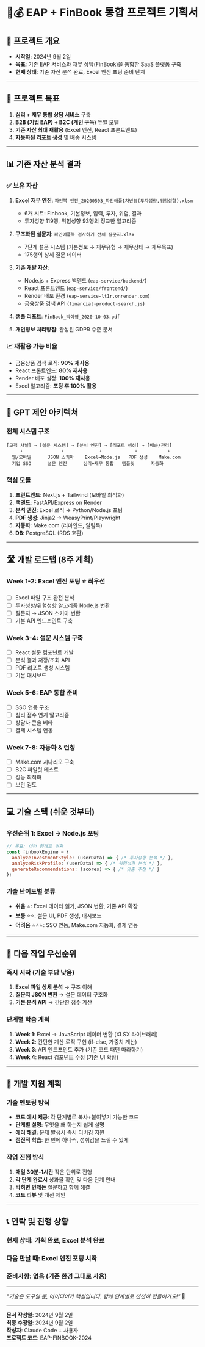 # 🏥💰 EAP + FinBook 통합 프로젝트 기획서

## 📅 프로젝트 개요
- **시작일**: 2024년 9월 2일
- **목표**: 기존 EAP 서비스와 재무 상담(FinBook)을 통합한 SaaS 플랫폼 구축
- **현재 상태**: 기존 자산 분석 완료, Excel 엔진 포팅 준비 단계

---

## 🎯 프로젝트 목표
1. **심리 + 재무 통합 상담 서비스** 구축
2. **B2B (기업 EAP) + B2C (개인 구독)** 듀얼 모델
3. **기존 자산 최대 재활용** (Excel 엔진, React 프론트엔드)
4. **자동화된 리포트 생성** 및 배송 시스템

---

## 📊 기존 자산 분석 결과

### ✅ **보유 자산**
1. **Excel 재무 엔진**: `파인북 엔진_20200503_파인애플1차반영(투자성향,위험성향).xlsm`
   - 6개 시트: Finbook, 기본정보, 입력, 투자, 위험, 결과
   - 투자성향 119행, 위험성향 93행의 정교한 알고리즘

2. **구조화된 설문지**: `파인애플북 검사하기 전체 질문지.xlsx`
   - 7단계 설문 시스템 (기본정보 → 재무유형 → 재무상태 → 재무목표)
   - 175행의 상세 질문 데이터

3. **기존 개발 자산**:
   - Node.js + Express 백엔드 (`eap-service/backend/`)
   - React 프론트엔드 (`eap-service/frontend/`)
   - Render 배포 환경 (`eap-service-lt1r.onrender.com`)
   - 금융상품 검색 API (`financial-product-search.js`)

4. **샘플 리포트**: `FinBook_박아영_2020-10-03.pdf`
5. **개인정보 처리방침**: 완성된 GDPR 수준 문서

### 📈 **재활용 가능 비율**
- 금융상품 검색 로직: **90% 재사용**
- React 프론트엔드: **80% 재사용**
- Render 배포 설정: **100% 재사용**
- Excel 알고리즘: **포팅 후 100% 활용**

---

## 🚀 GPT 제안 아키텍처

### **전체 시스템 구조**
```
[고객 채널] → [설문 시스템] → [분석 엔진] → [리포트 생성] → [배송/관리]
     ↓              ↓             ↓            ↓           ↓
  웹/모바일      JSON 스키마    Excel→Node.js   PDF 생성    Make.com
  기업 SSO      설문 엔진      심리+재무 통합   템플릿      자동화
```

### **핵심 모듈**
1. **프런트엔드**: Next.js + Tailwind (모바일 최적화)
2. **백엔드**: FastAPI/Express on Render
3. **분석 엔진**: Excel 로직 → Python/Node.js 포팅
4. **PDF 생성**: Jinja2 → WeasyPrint/Playwright
5. **자동화**: Make.com (리마인드, 알림톡)
6. **DB**: PostgreSQL (RDS 호환)

---

## 🛣️ 개발 로드맵 (8주 계획)

### **Week 1-2: Excel 엔진 포팅** ⭐ **최우선**
- [ ] Excel 파일 구조 완전 분석
- [ ] 투자성향/위험성향 알고리즘 Node.js 변환
- [ ] 질문지 → JSON 스키마 변환
- [ ] 기본 API 엔드포인트 구축

### **Week 3-4: 설문 시스템 구축**
- [ ] React 설문 컴포넌트 개발
- [ ] 분석 결과 저장/조회 API
- [ ] PDF 리포트 생성 시스템
- [ ] 기본 대시보드

### **Week 5-6: EAP 통합 준비**
- [ ] SSO 연동 구조
- [ ] 심리 점수 연계 알고리즘
- [ ] 상담사 콘솔 베타
- [ ] 결제 시스템 연동

### **Week 7-8: 자동화 & 런칭**
- [ ] Make.com 시나리오 구축
- [ ] B2C 파일럿 테스트
- [ ] 성능 최적화
- [ ] 보안 검토

---

## 💻 기술 스택 (쉬운 것부터)

### **우선순위 1: Excel → Node.js 포팅**
```javascript
// 목표: 이런 형태로 변환
const finbookEngine = {
  analyzeInvestmentStyle: (userData) => { /* 투자성향 분석 */ },
  analyzeRiskProfile: (userData) => { /* 위험성향 분석 */ },
  generateRecommendations: (scores) => { /* 맞춤 추천 */ }
};
```

### **기술 난이도별 분류**
- **쉬움** ⭐: Excel 데이터 읽기, JSON 변환, 기존 API 확장
- **보통** ⭐⭐: 설문 UI, PDF 생성, 대시보드
- **어려움** ⭐⭐⭐: SSO 연동, Make.com 자동화, 결제 연동

---

## 📝 다음 작업 우선순위

### **즉시 시작 (기술 부담 낮음)**
1. **Excel 파일 상세 분석** → 구조 이해
2. **질문지 JSON 변환** → 설문 데이터 구조화
3. **기본 분석 API** → 간단한 점수 계산

### **단계별 학습 계획**
1. **Week 1**: Excel → JavaScript 데이터 변환 (XLSX 라이브러리)
2. **Week 2**: 간단한 계산 로직 구현 (if-else, 가중치 계산)
3. **Week 3**: API 엔드포인트 추가 (기존 코드 패턴 따라하기)
4. **Week 4**: React 컴포넌트 수정 (기존 UI 확장)

---

## 🔧 개발 지원 계획

### **기술 멘토링 방식**
- **코드 예시 제공**: 각 단계별로 복사+붙여넣기 가능한 코드
- **단계별 설명**: 무엇을 왜 하는지 쉽게 설명
- **에러 해결**: 문제 발생시 즉시 디버깅 지원
- **점진적 학습**: 한 번에 하나씩, 성취감을 느낄 수 있게

### **작업 진행 방식**
1. **매일 30분-1시간** 작은 단위로 진행
2. **각 단계 완료시** 성과물 확인 및 다음 단계 안내
3. **막히면 언제든** 질문하고 함께 해결
4. **코드 리뷰** 및 개선 제안

---

## 📞 연락 및 진행 상황

### **현재 상태**: 기획 완료, Excel 분석 완료
### **다음 만날 때**: Excel 엔진 포팅 시작
### **준비사항**: 없음 (기존 환경 그대로 사용)

---

*"기술은 도구일 뿐, 아이디어가 핵심입니다. 함께 단계별로 천천히 만들어가요!"* 🚀

---

**문서 작성일**: 2024년 9월 2일  
**최종 수정일**: 2024년 9월 2일  
**작성자**: Claude Code + 사용자  
**프로젝트 코드**: EAP-FINBOOK-2024